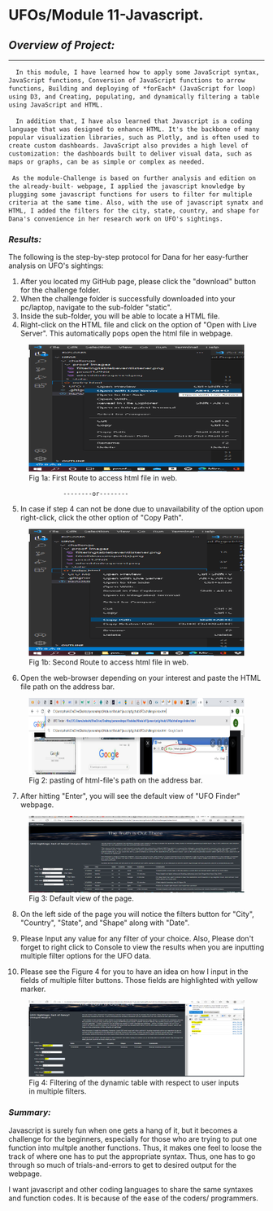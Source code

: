 # UFOs/Module 11-Javascript. 

## ***Overview of Project:***
---------------------------------

      In this module, I have learned how to apply some JavaScript syntax, JavaScript functions, Conversion of JavaScript functions to arrow functions, Building and deploying of *forEach* (JavaScript for loop) using D3, and Creating, populating, and dynamically filtering a table using JavaScript and HTML. 

      In addition that, I have also learned that Javascript is a coding language that was designed to enhance HTML. It's the backbone of many popular visualization libraries, such as Plotly, and is often used to create custom dashboards. JavaScript also provides a high level of customization: the dashboards built to deliver visual data, such as maps or graphs, can be as simple or complex as needed.
       
     As the module-Challenge is based on further analysis and edition on the already-built- webpage, I applied the javascript knowledge by plugging some javascript functions for users to filter for multiple criteria at the same time. Also, with the use of javascript synatx and HTML, I added the filters for the city, state, country, and shape for Dana's convenience in her research work on UFO's sightings. 


### ***Results:***

The following is the step-by-step protocol for Dana for her easy-further analysis on UFO's sightings:

1. After you located my GitHub page, please click the "download" button for the challenge folder. 
2. When the challenge folder is successfully downloaded into your pc/laptop, navigate to the sub-folder "static". 
3. Inside the sub-folder, you will be able to locate a HTML file.
4. Right-click on the HTML file and click on the option of "Open with Live Server". This automatically pops open the html file in webpage. 
<figure>
  <img src="challenge\proof-images\htmlfileaccesspart(a).png" width="450" height="250">
  <figcaption>Fig 1a: First Route to access html file in web.</figcaption>
</figure>


                   --------or--------
5. In case if step 4 can not be done due to unavailability of the option upon right-click, click the other option of "Copy Path".

<figure>
  <img src="challenge\proof-images\htmlfileaccesspart(b).png" width="450" height="250">
  <figcaption>Fig 1b: Second Route to access html file in web.</figcaption>
</figure>

6. Open the web-browser depending on your interest and paste the HTML file path on the address bar. 

<figure>
  <img src="challenge\proof-images\pasting-html-path.png" width="550" height="150">
  <figcaption>Fig 2: pasting of html-file's path on the address bar.</figcaption>
</figure>

7. After hitting "Enter", you will see the default view of "UFO Finder" webpage. 

<figure>
  <img src="challenge\proof-images\whenhtmlisopened.png" width="550" height="150">
  <figcaption>Fig 3: Default view of the page.</figcaption>
</figure>

8. On the left side of the page you will notice the filters button for "City", "Country", "State", and "Shape" along with "Date".

9. Please Input any value for any filter of your choice. Also, Please don't forget to right click to Console to view the results when you are inputting multiple filter options for the UFO data. 

10. Please see the Figure 4 for you to have an idea on how I input in the fields of multiple filter buttons. Those fields are highlighted with yellow marker.

<figure>
  <img src="challenge\proof-images\filteringtablebeventlistener.png" width="550" height="150">
  <figcaption>Fig 4: Filtering of the dynamic table with respect to user inputs in multiple filters.</figcaption>
</figure>


### ***Summary:*** 
Javascript is surely fun when one gets a hang of it, but it becomes a challenge for the beginners, especially for those who are trying to put one function into multple another functions. Thus, it makes one feel to loose the track of where one has to put the appropriate syntax. Thus, one has to go through so much of trials-and-errors to get to desired output for the webpage. 

I want javascript and other coding languages to share the same syntaxes and function codes. It is because of the ease of the coders/ programmers. 
